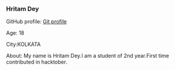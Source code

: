 ### Hritam Dey
GitHub profile: [Git profile](https://github.com/dey-hritam)

Age: 18

City:KOLKATA

About: My name is Hritam Dey.I am a student of 2nd year.First time contributed in hacktober.
